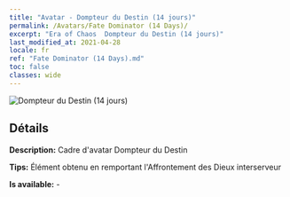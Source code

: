 ```yaml
---
title: "Avatar - Dompteur du Destin (14 jours)"
permalink: /Avatars/Fate Dominator (14 Days)/
excerpt: "Era of Chaos  Dompteur du Destin (14 jours)"
last_modified_at: 2021-04-28
locale: fr
ref: "Fate Dominator (14 Days).md"
toc: false
classes: wide
---
```

 ![Dompteur du Destin (14 jours)](/images/a/avatarFrame_63.png)

## Détails

 **Description:** Cadre d'avatar Dompteur du Destin 

 **Tips:** Élément obtenu en remportant l'Affrontement des Dieux interserveur 

 **Is available:**  - 

